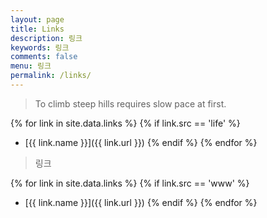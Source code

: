 ```yaml
---
layout: page
title: Links
description: 링크
keywords: 링크
comments: false
menu: 링크
permalink: /links/
---
```


> To climb steep hills requires slow pace at first.

{% for link in site.data.links %}
  {% if link.src == 'life' %}
* [{{ link.name }}]({{ link.url }})
  {% endif %}
{% endfor %}

> 링크

{% for link in site.data.links %}
  {% if link.src == 'www' %}
* [{{ link.name }}]({{ link.url }})
  {% endif %}
{% endfor %}
